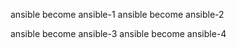 ansible become ansible-1
ansible become ansible-2

ansible become ansible-3
ansible become ansible-4
